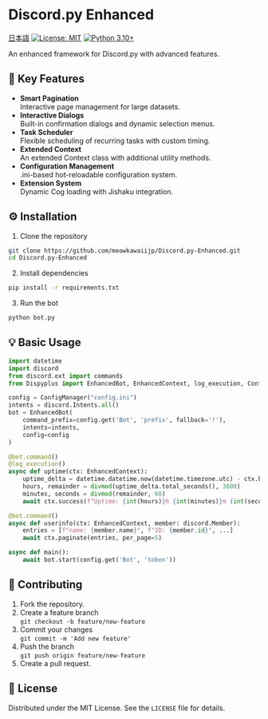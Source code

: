 # Discord.py Enhanced
[日本語](/README_JA.md)
[![License: MIT](https://img.shields.io/badge/License-MIT-yellow.svg)](https://opensource.org/licenses/MIT)
[![Python 3.10+](https://img.shields.io/badge/python-3.10+-blue.svg)](https://www.python.org/downloads/)

An enhanced framework for Discord.py with advanced features.

## 🚀 Key Features

- **Smart Pagination**  
  Interactive page management for large datasets.
- **Interactive Dialogs**  
  Built-in confirmation dialogs and dynamic selection menus.
- **Task Scheduler**  
  Flexible scheduling of recurring tasks with custom timing.
- **Extended Context**  
  An extended Context class with additional utility methods.
- **Configuration Management**  
  .ini-based hot-reloadable configuration system.
- **Extension System**  
  Dynamic Cog loading with Jishaku integration.

## ⚙️ Installation

1. Clone the repository
```bash
git clone https://github.com/meowkawaiijp/Discord.py-Enhanced.git
cd Discord.py-Enhanced
```

2. Install dependencies
```bash
pip install -r requirements.txt
```

3. Run the bot
```bash
python bot.py
```

## 💡 Basic Usage

```python
import datetime
import discord
from discord.ext import commands
from Dispyplus import EnhancedBot, EnhancedContext, log_execution, ConfigManager

config = ConfigManager("config.ini")
intents = discord.Intents.all()
bot = EnhancedBot(
    command_prefix=config.get('Bot', 'prefix', fallback='!'),
    intents=intents,
    config=config
)

@bot.command()
@log_execution()
async def uptime(ctx: EnhancedContext):
    uptime_delta = datetime.datetime.now(datetime.timezone.utc) - ctx.bot.start_time
    hours, remainder = divmod(uptime_delta.total_seconds(), 3600)
    minutes, seconds = divmod(remainder, 60)
    await ctx.success(f"Uptime: {int(hours)}h {int(minutes)}m {int(seconds)}s")

@bot.command()
async def userinfo(ctx: EnhancedContext, member: discord.Member):
    entries = [f"name: {member.name}", f"ID: {member.id}", ...]
    await ctx.paginate(entries, per_page=5)

async def main():
    await bot.start(config.get('Bot', 'token'))
```

## 🤝 Contributing

1. Fork the repository.
2. Create a feature branch  
   `git checkout -b feature/new-feature`
3. Commit your changes  
   `git commit -m 'Add new feature'`
4. Push the branch  
   `git push origin feature/new-feature`
5. Create a pull request.

## 📜 License

Distributed under the MIT License. See the `LICENSE` file for details.
